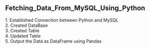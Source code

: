 <h2>Fetching_Data_From_MySQL_Using_Python</h2>
<p>1. Established Connection between Python and MySQL<br>
2. Created DataBase<br>
3. Created Table<br>
4. Updated Table<br>
5. Output the Data as DataFrame using Pandas
<p>
